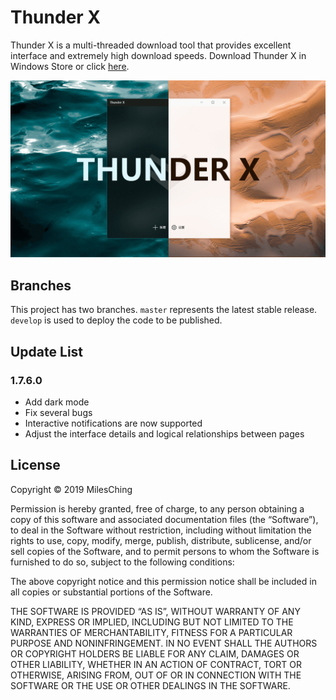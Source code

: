 # Thunder X

Thunder X is a multi-threaded download tool that provides excellent interface and extremely high download speeds. Download Thunder X in Windows Store or click [here](https://www.microsoft.com/en-us/p/thunder-x/9njqw2wdtd43?activetab=pivot:overviewtab).

![Thunder X](https://raw.githubusercontent.com/MilesChing/ThunderX/master/ScreenShots/TXW.png)

## Branches

This project has two branches. `master` represents the latest stable release. `develop` is used to deploy the code to be published.

## Update List

### 1.7.6.0

- Add dark mode
- Fix several bugs
- Interactive notifications are now supported
- Adjust the interface details and logical relationships between pages

## License

Copyright © 2019 MilesChing

Permission is hereby granted, free of charge, to any person obtaining a copy of this software and associated documentation files (the “Software”), to deal in the Software without restriction, including without limitation the rights to use, copy, modify, merge, publish, distribute, sublicense, and/or sell copies of the Software, and to permit persons to whom the Software is furnished to do so, subject to the following conditions:

The above copyright notice and this permission notice shall be included in all copies or substantial portions of the Software.

THE SOFTWARE IS PROVIDED “AS IS”, WITHOUT WARRANTY OF ANY KIND, EXPRESS OR IMPLIED, INCLUDING BUT NOT LIMITED TO THE WARRANTIES OF MERCHANTABILITY, FITNESS FOR A PARTICULAR PURPOSE AND NONINFRINGEMENT. IN NO EVENT SHALL THE AUTHORS OR COPYRIGHT HOLDERS BE LIABLE FOR ANY CLAIM, DAMAGES OR OTHER LIABILITY, WHETHER IN AN ACTION OF CONTRACT, TORT OR OTHERWISE, ARISING FROM, OUT OF OR IN CONNECTION WITH THE SOFTWARE OR THE USE OR OTHER DEALINGS IN THE SOFTWARE.
